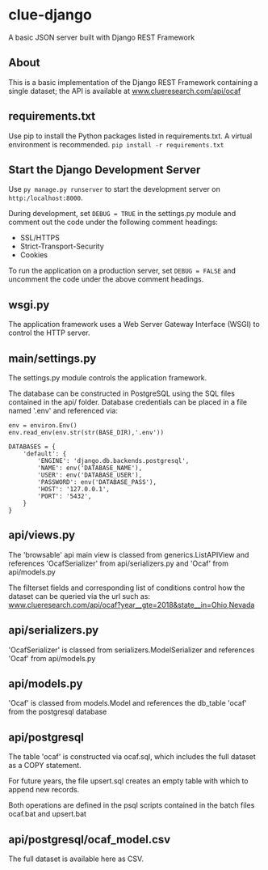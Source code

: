 clue-django
===========
A basic JSON server built with Django REST Framework

## About
This is a basic implementation of the Django REST Framework containing a single dataset; the API is available at www.clueresearch.com/api/ocaf

## requirements.txt
Use pip to install the Python packages listed in requirements.txt.  A virtual environment is recommended.
`pip install -r requirements.txt`

## Start the Django Development Server
Use `py manage.py runserver` to start the development server on `http:/localhost:8000`.

During development, set `DEBUG = TRUE` in the settings.py module and comment out the code under the following comment headings:

- SSL/HTTPS
- Strict-Transport-Security
- Cookies

To run the application on a production server, set `DEBUG = FALSE` and uncomment the code under the above comment headings.

## wsgi.py
The application framework uses a Web Server Gateway Interface (WSGI) to control the HTTP server.

## main/settings.py
The settings.py module controls the application framework.

The database can be constructed in PostgreSQL using the SQL files contained in the api/ folder. Database credentials can be placed in a file named '.env' and referenced via:

    env = environ.Env()
    env.read_env(env.str(str(BASE_DIR),'.env'))

    DATABASES = {
        'default': {
            'ENGINE': 'django.db.backends.postgresql',
            'NAME': env('DATABASE_NAME'),
            'USER': env('DATABASE_USER'),
            'PASSWORD': env('DATABASE_PASS'),
            'HOST': '127.0.0.1',
            'PORT': '5432',
        }
    }

## api/views.py
The 'browsable' api main view is classed from generics.ListAPIView and references 'OcafSerializer' from api/serializers.py and 'Ocaf' from api/models.py 

The filterset fields and corresponding list of conditions control how the dataset can be queried via the url such as:
    www.clueresearch.com/api/ocaf?year__gte=2018&state__in=Ohio,Nevada

## api/serializers.py
'OcafSerializer' is classed from serializers.ModelSerializer and references 'Ocaf' from api/models.py

## api/models.py
'Ocaf' is classed from models.Model and references the db_table 'ocaf' from the postgresql database

## api/postgresql
The table 'ocaf' is constructed via ocaf.sql, which includes the full dataset as a COPY statement.

For future years, the file upsert.sql creates an empty table with which to append new records.

Both operations are defined in the psql scripts contained in the batch files ocaf.bat and upsert.bat

## api/postgresql/ocaf_model.csv
The full dataset is available here as CSV.
